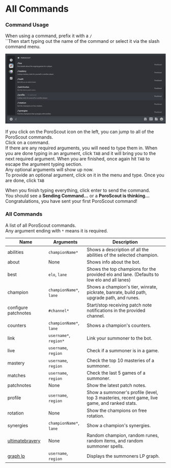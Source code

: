 # All Commands

### Command Usage

When using a command, prefix it with a `/`\
``Then start typing out the name of the command or select it via the slash command menu.

![Slash Command Menu](<../.gitbook/assets/image (2).png>)

If you click on the PoroScout icon on the left, you can jump to all of the PoroScout commands.\
Click on a command.\
If there are any required arguments, you will need to type them in. When you are done typing in an argument, click `TAB` and it will bring you to the next required argument. When you are finished, once again hit `TAB` to escape the argument typing section. \
Any optional arguments will show up now.\
To provide an optional argument, click on it in the menu and type. Once you are done, click `TAB`

When you finish typing everything, click enter to send the command.\
You should see a **Sending Command...** or a **PoroScout is thinking...**\
Congratulations, you have sent your first PoroScout command!

### All Commands

A list of all PoroScout commands.\
Any argument ending with `*` means it is required.

| Name                                                 | Arguments               | Description                                                                                  |
| ---------------------------------------------------- | ----------------------- | -------------------------------------------------------------------------------------------- |
| abilities                                            | `championName*`         | Shows a description of all the abilities of the selected champion.                           |
| about                                                | None                    | Shows info about the bot.                                                                    |
| best                                                 | `elo`, `lane`           | Shows the top champions for the provided elo and lane. (Defaults to low elo and all lanes)   |
| champion                                             | `championName*`, `lane` | Shows a champion's tier, winrate, pickrate, banrate, build path, upgrade path, and runes.    |
| configure patchnotes                                 | `#channel*`             | Start/stop receiving patch note notifications in the provided channel.                       |
| counters                                             | `championName*`, `lane` | Shows a champion's counters.                                                                 |
| link                                                 | `username*`, `region*`  | Link your summoner to the bot.                                                               |
| live                                                 | `username`, `region`    | Check if a summoner is in a game.                                                            |
| mastery                                              | `username`, `region`    | Check the top 10 masteries of a summoner.                                                    |
| matches                                              | `username`, `region`    | Check the last 5 games of a summoner.                                                        |
| patchnotes                                           | None                    | Show the latest patch notes.                                                                 |
| profile                                              | `username`, `region`    | Show a summoner's profile (level, top 3 masteries, recent game, live game, and ranked stats. |
| rotation                                             | None                    | Show the champions on free rotation.                                                         |
| synergies                                            | `championName*`, `lane` | Show a champion's synergies.                                                                 |
| [ultimatebravery](https://www.ultimate-bravery.net/) | None                    | Random champion, random runes, random items, and random summoner spells.                     |
| [graph lp](lp-tracking.md)                           | `username`, `region`    | Displays the summoners LP graph.                                                             |
